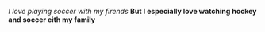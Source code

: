 *I love playing soccer with my firends* **But I especially love watching hockey and soccer eith my family**
